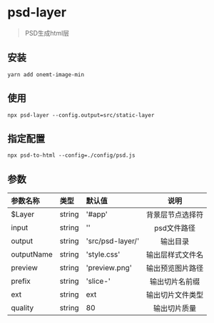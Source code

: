 # psd-layer

>PSD生成html层

## 安装
```shell
yarn add onemt-image-min
```
## 使用
```shell
npx psd-layer --config.output=src/static-layer
```
## 指定配置
```shell
npx psd-to-html --config=./config/psd.js
```

## 参数

| 参数名称 | 类型 | 默认值 | 说明 |  
| :--- | :--- | :--- | :----: | 
| $Layer | string | '#app' | 背景层节点选择符 | 
| input  | string | '' | psd文件路径 |
| output  | string | 'src/psd-layer/' | 输出目录 |
| outputName  | string | 'style.css' | 输出层样式文件名 |
| preview  | string | 'preview.png' | 输出预览图片路径 |
| prefix  | string | 'slice-' | 输出切片名前缀 |
| ext  | string | ext | 输出切片文件类型 |
| quality  | string | 80 | 输出切片质量 |